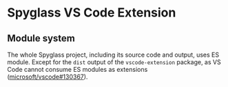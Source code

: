 # Spyglass VS Code Extension

## Module system

The whole Spyglass project, including its source code and output, uses ES module.
Except for the `dist` output of the `vscode-extension` package, as VS Code cannot consume ES modules as extensions ([microsoft/vscode#130367](https://github.com/microsoft/vscode/issues/130367)).
